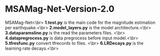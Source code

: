 # MSAMag-Net-Version-2.0
MSAMag-Net<\br>
**1.test.py** is the main code for the magnitude estimation per earthquake.<\br>
**2.model_layers.py** is the model architecture.<\br>
**3.dataparamsline.py** is the read the parameters files. <\br>
**4.datapregrocess.py** is data pregrocess before input model.<\br>
**5.tfresfunc.py** convert tfrecords to files. <\br>
**6.LRDecays.py** is the learning rate decays.<\br>
